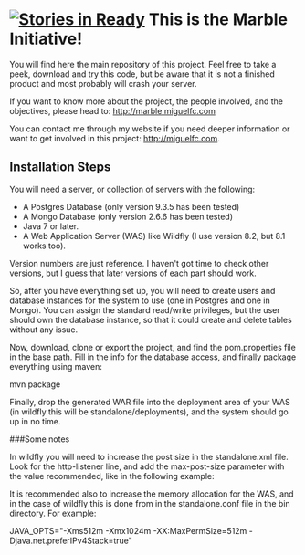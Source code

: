 [![Stories in Ready](https://badge.waffle.io/miguelfc/marble.png?label=ready&title=Ready)](https://waffle.io/miguelfc/marble) 
This is the Marble Initiative!
======

You will find here the main repository of this project. Feel free to take a peek, download and try this code, but be aware that it is not a finished product and most probably will crash your server.

If you want to know more about the project, the people involved, and the objectives, please head to: http://marble.miguelfc.com

You can contact me through my website if you need deeper information or want to get involved in this project: http://miguelfc.com.

Installation Steps
-----

You will need a server, or collection of servers with the following:

- A Postgres Database (only version 9.3.5 has been tested)
- A Mongo Database (only version 2.6.6 has been tested)
- Java 7 or later.
- A Web Application Server (WAS) like Wildfly (I use version 8.2, but 8.1 works too).

Version numbers are just reference. I haven't got time to check other versions, but I guess that later versions of each part should work. 

So, after you have everything set up, you will need to create users and database instances for the system to use (one in Postgres and one in Mongo). You can assign the standard read/write privileges, but the user should own the database instance, so that it could create and delete tables without any issue.

Now, download, clone or export the project, and find the pom.properties file in the base path. Fill in the info for the database access, and finally package everything using maven:

mvn package

Finally, drop the generated WAR file into the deployment area of your WAS (in wildfly this will be standalone/deployments), and the system should go up in no time.

###Some notes

In wildfly you will need to increase the post size in the standalone.xml file. Look for the http-listener line, and add the max-post-size parameter with the value recommended, like in the following example:

<http-listener name="default" socket-binding="http" max-post-size="30000000" />

It is recommended also to increase the memory allocation for the WAS, and in the case of wildfly this is done from in the standalone.conf file in the bin directory. For example:

JAVA_OPTS="-Xms512m -Xmx1024m -XX:MaxPermSize=512m -Djava.net.preferIPv4Stack=true"


